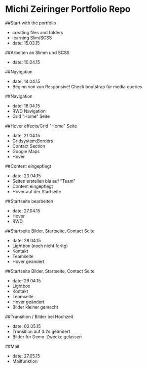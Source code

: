 Michi Zeiringer Portfolio Repo
===========================

##Start with the portfolio

- creating files and folders
- learning Slim/SCSS
- date: 15.03.15

##Arbeiten an Slimm und SCSS

- date: 10.04.15

##Navigation

- date: 14.04.15
- Beginn von von Responsive! Check bootstrap für media queries


##Navigation

- date: 18.04.15
- RWD Navigation
- Grid "Home" Seite

##Hover effects/Grid "Home" Seite

- date: 21.04.15
- Gridsystem;Borders
- Contact Section
- Google Maps
- Hover

##Content eingepflegt

- date: 23.04.15
- Seiten erstellen bis auf "Team"
- Content eingepflegt
- Hover auf der Startseite

##Startseite bearbeiten

- date: 27.04.15
- Hover
- RWD

##Startseite Bilder, Startseite, Contact Seite

- date: 28.04.15
- Lightbox (noch nicht feritg)
- Kontakt
- Teamseite
- Hover geändert

##Startseite Bilder, Startseite, Contact Seite

- date: 29.04.15
- Lightbox
- Kontakt
- Teamseite
- Hover geändert
- Bilder kleiner gemacht

##Transition / Bilder bei Hochzeit

- date: 03.05.15
- Transition auf 0.2s geändert
- Bilder für Demo-Zwecke gelassen

##Mail

- date: 27.05.15
- Mailfunktion

